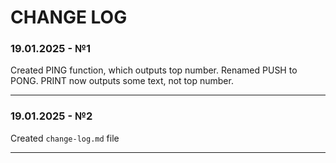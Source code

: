 # CHANGE LOG

### 19.01.2025 - №1
Created PING function, which outputs top number. Renamed PUSH to PONG.
PRINT now outputs some text, not top number.

***
### 19.01.2025 - №2
Created `change-log.md` file

***